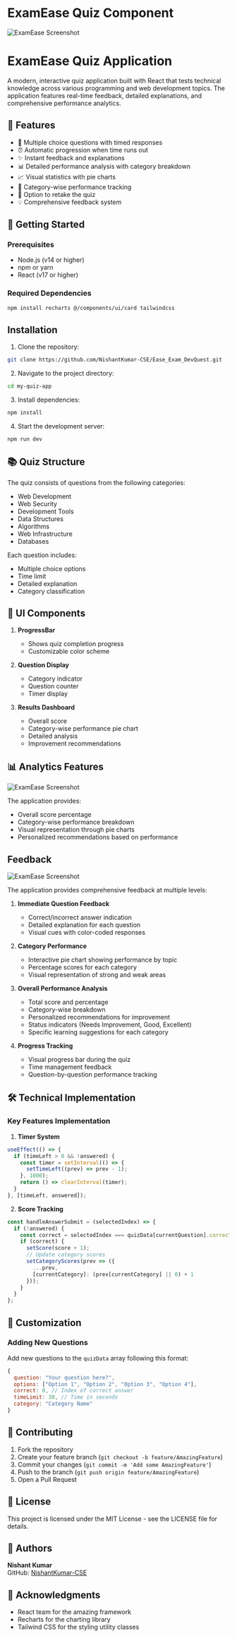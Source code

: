 # ExamEase Quiz Component

![ExamEase Screenshot](./images/exam_console.png)


# ExamEase Quiz Application

A modern, interactive quiz application built with React that tests technical knowledge across various programming and web development topics. The application features real-time feedback, detailed explanations, and comprehensive performance analytics.

## 🌟 Features

- 📝 Multiple choice questions with timed responses
- ⏰ Automatic progression when time runs out
- ✨ Instant feedback and explanations
- 📊 Detailed performance analysis with category breakdown
- 📈 Visual statistics with pie charts
- 🎯 Category-wise performance tracking
- 🔄 Option to retake the quiz
- 💡 Comprehensive feedback system

## 🚀 Getting Started

### Prerequisites

- Node.js (v14 or higher)
- npm or yarn
- React (v17 or higher)

### Required Dependencies

```bash
npm install recharts @/components/ui/card tailwindcss
```

## Installation

1. Clone the repository:
```sh
git clone https://github.com/NishantKumar-CSE/Ease_Exam_DevQuest.git
```

2. Navigate to the project directory:
```sh
cd my-quiz-app
```

3. Install dependencies:
```sh
npm install
```

4. Start the development server:
```sh
npm run dev
```

## 📚 Quiz Structure

The quiz consists of questions from the following categories:
- Web Development
- Web Security
- Development Tools
- Data Structures
- Algorithms
- Web Infrastructure
- Databases

Each question includes:
- Multiple choice options
- Time limit
- Detailed explanation
- Category classification

## 🎨 UI Components

1. **ProgressBar**
   - Shows quiz completion progress
   - Customizable color scheme

2. **Question Display**
   - Category indicator
   - Question counter
   - Timer display

3. **Results Dashboard**
   - Overall score
   - Category-wise performance pie chart
   - Detailed analysis
   - Improvement recommendations

## 📊 Analytics Features
![ExamEase Screenshot](./images/Analysis.png)

The application provides:
- Overall score percentage
- Category-wise performance breakdown
- Visual representation through pie charts
- Personalized recommendations based on performance

## Feedback

![ExamEase Screenshot](./images/feedback.png)


The application provides comprehensive feedback at multiple levels:

1. **Immediate Question Feedback**
   - Correct/incorrect answer indication
   - Detailed explanation for each question
   - Visual cues with color-coded responses

2. **Category Performance**
   - Interactive pie chart showing performance by topic
   - Percentage scores for each category
   - Visual representation of strong and weak areas

3. **Overall Performance Analysis**
   - Total score and percentage
   - Category-wise breakdown
   - Personalized recommendations for improvement
   - Status indicators (Needs Improvement, Good, Excellent)
   - Specific learning suggestions for each category

4. **Progress Tracking**
   - Visual progress bar during the quiz
   - Time management feedback
   - Question-by-question performance tracking


## 🛠️ Technical Implementation

### Key Features Implementation

1. **Timer System**
```javascript
useEffect(() => {
  if (timeLeft > 0 && !answered) {
    const timer = setInterval(() => {
      setTimeLeft((prev) => prev - 1);
    }, 1000);
    return () => clearInterval(timer);
  }
}, [timeLeft, answered]);
```

2. **Score Tracking**
```javascript
const handleAnswerSubmit = (selectedIndex) => {
  if (!answered) {
    const correct = selectedIndex === quizData[currentQuestion].correct;
    if (correct) {
      setScore(score + 1);
      // Update category scores
      setCategoryScores(prev => ({
        ...prev,
        [currentCategory]: (prev[currentCategory] || 0) + 1
      }));
    }
  }
};
```

## 🔧 Customization

### Adding New Questions

Add new questions to the `quizData` array following this format:
```javascript
{
  question: "Your question here?",
  options: ["Option 1", "Option 2", "Option 3", "Option 4"],
  correct: 0, // Index of correct answer
  timeLimit: 30, // Time in seconds
  category: "Category Name"
}
```

## 🤝 Contributing

1. Fork the repository
2. Create your feature branch (`git checkout -b feature/AmazingFeature`)
3. Commit your changes (`git commit -m 'Add some AmazingFeature'`)
4. Push to the branch (`git push origin feature/AmazingFeature`)
5. Open a Pull Request

## 📝 License

This project is licensed under the MIT License - see the LICENSE file for details.

## 👥 Authors
**Nishant Kumar**  
GitHub: [NishantKumar-CSE](https://github.com/NishantKumar-CSE)

## 🙏 Acknowledgments

- React team for the amazing framework
- Recharts for the charting library
- Tailwind CSS for the styling utility classes
